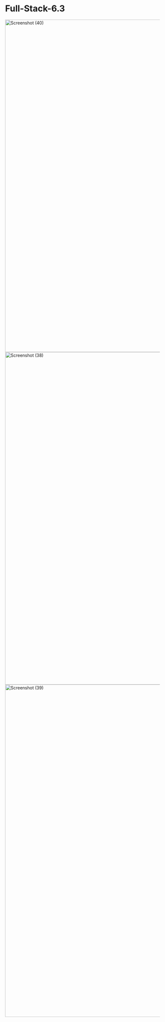 # Full-Stack-6.3
<img width="1920" height="1080" alt="Screenshot (40)" src="https://github.com/user-attachments/assets/db373fbc-1809-47db-b455-899020aa6740" />
<img width="1920" height="1080" alt="Screenshot (38)" src="https://github.com/user-attachments/assets/10a99f3f-1622-4018-9abc-4bd206ed79c3" />
<img width="1920" height="1080" alt="Screenshot (39)" src="https://github.com/user-attachments/assets/7771cccd-4fe4-4a48-9559-ac5de686d52f" />
